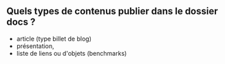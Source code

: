 ## Quels types de contenus publier dans le dossier docs ?

- article (type billet de blog) 
- présentation, 
- liste de liens ou d'objets (benchmarks)